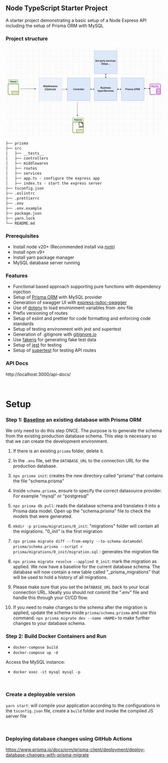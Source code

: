 ## Node TypeScript Starter Project

A starter project demonstrating a basic setup of a Node Express API including the setup of Prisma ORM with MySQL

### Project structure

![Screenshot](architecture.png)

```
├── prisma
├── src
│   ├── __tests__
│   ├── controllers
│   ├── middlewares
│   ├── routes
│   ├── services
│   ├── app.ts - configure the express app
│   ├── index.ts - start the express server
├── tsconfig.json
├── .eslintrc
├── .prettierrc
├── .env
├── .env.example
├── package.json
├── yarn.lock
└── README.md
```

### Prerequisites

- Install node v20+ (Recommended install via [nvm](https://github.com/nvm-sh/nvm))
- Install npm v9+
- Install yarn package manager
- MySQL database server running

### Features

- Functional based approach supporting pure functions with dependency injection
- Setup of [Prisma ORM](https://www.prisma.io/) with MySQL provider
- Generation of swagger UI with [express-jsdoc-swagger](https://brikev.github.io/express-jsdoc-swagger-docs/#/)
- Use of [dotenv](https://www.npmjs.com/package/dotenv) to load environment variables from .env file
- Prefix versioning of routes
- Setup of eslint and prettier for code formatting and enforcing code standards
- Setup of testing environment with jest and supertest
- Generation of .gitignore with [gitignore.io](https://www.toptal.com/developers/gitignore)
- Use [fakerjs](https://fakerjs.dev/) for generating fake test data
- Setup of [jest](https://jestjs.io/) for testing
- Setup of [supertest](https://www.npmjs.com/package/supertest) for testing API routes

### API Docs

http://localhost:3000/api-docs/

<br>

# Setup

### Step 1: [Baseline](https://www.prisma.io/docs/orm/prisma-migrate/workflows/baselining) an existing database with Prisma ORM

We only need to do this step ONCE. The purpose is to generate the schema from the existing production database schema. This step is necessary so that we can create the development environment.

1. If there is an existing `prisma` folder, delete it.

2. In the `.env` file, set the `DATABASE_URL` to the connection URL for the production database.

3. `npx prisma init`: creates the new directory called "prisma" that contains the file "schema.prisma"

4. Inside `schema.prisma`, ensure to specify the correct datasource provider. For example "mysql" or "postgresql"

5. `npx prisma db pull`: reads the database schema and translates it into a Prisma data model. Open up the "schema.prisma" file to check the models that were generated.

6. `mkdir -p prisma/migrations/0_init`: "migrations" folder will contain all the migrations. "0_init" is the first migration

7. `npx prisma migrate diff --from-empty --to-schema-datamodel prisma/schema.prisma --script > prisma/migrations/0_init/migration.sql` : generates the migration file

8. `npx prisma migrate resolve --applied 0_init`: mark the migration as applied. We now have a baseline for the current database schema. The database will now contain a new table called "\_prisma_migrations" that will be used to hold a history of all migrations.

9. Please make sure that you set the `DATABASE_URL` back to your local connection URL. Ideally you should not commit the ".env" file and handle this through your CI/CD flow.

10. If you need to make changes to the schema after the migration is applied, update the schema inside `prisma/schema.prisma` and use this command: `npx prisma migrate dev --name <NAME>` to make further changes to your database schema.

### Step 2: Build Docker Containers and Run

- `docker-compose build`
- `docker-compose up -d`

Access the MySQL instance:

- `docker exec -it mysql mysql -p`

<br>

### Create a deployable version

`yarn start`: will compile your application according to the configurations in the `tsconfig.json` file, create a `build` folder and invoke the compiled JS server file

<br>

### Deploying database changes using GitHub Actions

https://www.prisma.io/docs/orm/prisma-client/deployment/deploy-database-changes-with-prisma-migrate
